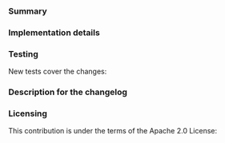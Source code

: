 <!--
Please make sure you've read and understood our contributing guidelines;
https://github.com/aws/amazon-ecs-init/blob/master/CONTRIBUTING.md

Please provide the following information:
-->

### Summary
<!-- What does this pull request do? -->


### Implementation details
<!-- How are the changes implemented?

If you have included new dependencies, please ensure you have followed
Packaging guidance from
https://github.com/aws/amazon-ecs-init/blob/master/CONTRIBUTING.md
-->


### Testing
<!-- How was this tested? -->

New tests cover the changes: <!-- yes|no -->

### Description for the changelog
<!--
Write a short (one line) summary that describes the changes in this
pull request for inclusion in the changelog. Prefix the summary with an
indication of the change type, Feature, Enhancement, or Bug. Here is an example:
Feature - Upgrade the something library to the latest stable version 1.2.3
-->


### Licensing
<!--
Please confirm that this contribution is under the terms of the Apache 2.0
License.
-->
This contribution is under the terms of the Apache 2.0 License: <!-- yes -->
